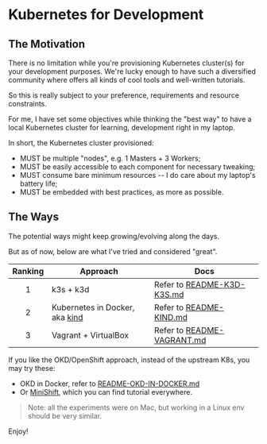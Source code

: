 
# Kubernetes for Development


## The Motivation

There is no limitation while you're provisioning Kubernetes cluster(s) for your development purposes. We're lucky enough to have such a diversified community where offers all kinds of cool tools and well-written tutorials.

So this is really subject to your preference, requirements and resource constraints.

For me, I have set some objectives while thinking the "best way" to have a local Kubernetes cluster for learning, development right in my laptop.

In short, the Kubernetes cluster provisioned:
- MUST be multiple "nodes", e.g. 1 Masters + 3 Workers;
- MUST be easily accessible to each component for necessary tweaking;
- MUST consume bare minimum resources -- I do care about my laptop's battery life;
- MUST be embedded with best practices, as more as possible.


## The Ways

The potential ways might keep growing/evolving along the days.

But as of now, below are what I've tried and considered "great".

| Ranking | Approach | Docs |
| :-----: | -------- | -------- |
| 1       | k3s + k3d | Refer to [README-K3D-K3S.md](README-K3D-K3S.md) |
| 2       | Kubernetes in Docker, aka [kind](https://github.com/kubernetes-sigs/kind) | Refer to [README-KIND.md](README-KIND.md) |
| 3       | Vagrant + VirtualBox | Refer to [README-VAGRANT.md](README-VAGRANT.md) |

If you like the OKD/OpenShift approach, instead of the upstream K8s, you may try these:
- OKD in Docker, refer to [README-OKD-IN-DOCKER.md](README-OKD-IN-DOCKER.md)
- Or [MiniShift](https://www.okd.io/minishift/), which you can find tutorial everywhere.

> Note: all the experiments were on Mac, but working in a Linux env should be very similar.

Enjoy!
